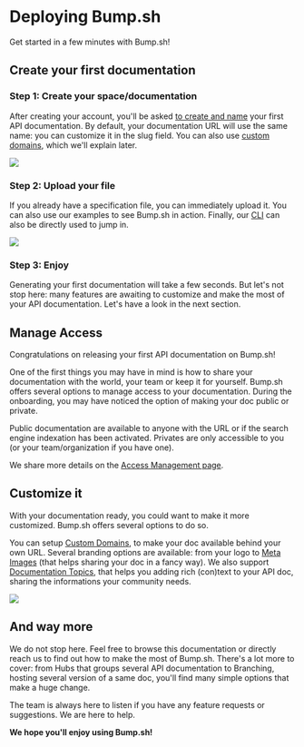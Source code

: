 # Deploying Bump.sh

Get started in a few minutes with Bump.sh!

## Create your first documentation

### Step 1: Create your space/documentation

After creating your account, you'll be asked [to create and name](https://bump.sh/docs/new?utm_source=bump&utm_medium=content_hub&utm_campaign=getting_started) your first API documentation.
By default, your documentation URL will use the same name: you can customize it in the slug field. You can also use [custom domains](help/custom-domains.md), which we'll explain later.

![](/files/doc-creation.png)

### Step 2: Upload your file

If you already have a specification file, you can immediately upload it.
You can also use our examples to see Bump.sh in action. Finally, our [CLI](help/bump-cli) can also be directly used to jump in.

![](/files/upload-spec-file.png)

### Step 3: Enjoy

Generating your first documentation will take a few seconds. But let's not stop here: many features are awaiting to customize and make the most of your API documentation. Let's have a look in the next section.


## Manage Access

Congratulations on releasing your first API documentation on Bump.sh!

One of the first things you may have in mind is how to share your documentation with the world, your team or keep it for yourself.
Bump.sh offers several options to manage access to your documentation.
During the onboarding, you may have noticed the option of making your doc public or private.

Public documentation are available to anyone with the URL or if the search engine indexation has been activated.
Privates are only accessible to you (or your team/organization if you have one).

We share more details on the [Access Management page](help/access-management.md).

## Customize it

With your documentation ready, you could want to make it more customized. Bump.sh offers several options to do so.

You can setup [Custom Domains](help/custom-domains.md), to make your doc available behind your own URL.
Several branding options are available: from your logo to [Meta Images](help/meta-images.md) (that helps sharing your doc in a fancy way).
We also support [Documentation Topics](help/doc-topics.md), that helps you adding rich (con)text to your API doc, sharing the informations your community needs.

![](/files/meta-image-2.png)

## And way more

We do not stop here. Feel free to browse this documentation or directly reach us to find out how to make the most of Bump.sh.
There's a lot more to cover: from Hubs that groups several API documentation to Branching, hosting several version of a same doc, you'll find many simple options that make a huge change.

The team is always here to listen if you have any feature requests or suggestions. We are here to help.

**We hope you'll enjoy using Bump.sh!**